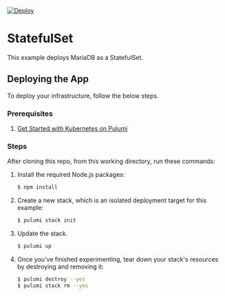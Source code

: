 [![Deploy](https://get.pulumi.com/new/button.svg)](https://app.pulumi.com/new?template=https://github.com/pulumi/kubernetes-guides/blob/master/apps/statefulset/README.md)

# StatefulSet

This example deploys MariaDB as a StatefulSet.

## Deploying the App

To deploy your infrastructure, follow the below steps.

### Prerequisites

1. [Get Started with Kubernetes on Pulumi](https://www.pulumi.com/docs/get-started/kubernetes/)

### Steps

After cloning this repo, from this working directory, run these commands:

1. Install the required Node.js packages:

    ```bash
    $ npm install
    ```

2. Create a new stack, which is an isolated deployment target for this example:

    ```bash
    $ pulumi stack init
    ```

3. Update the stack.

    ```bash
    $ pulumi up
    ```
   
4. Once you've finished experimenting, tear down your stack's resources by destroying and removing it:

    ```bash
    $ pulumi destroy --yes
    $ pulumi stack rm --yes
    ```
